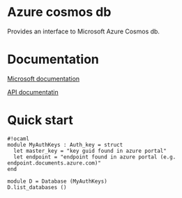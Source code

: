 Azure cosmos db
===============

Provides an interface to Microsoft Azure Cosmos db.

# Documentation

[Microsoft documentation](https://docs.microsoft.com/en-us/rest/api/cosmos-db/)

[API documentatin](https://knaack.bitbucket.io/)

# Quick start

```
#!ocaml
module MyAuthKeys : Auth_key = struct
  let master_key = "key guid found in azure portal"
  let endpoint = "endpoint found in azure portal (e.g. endpoint.documents.azure.com)"
end

module D = Database (MyAuthKeys)
D.list_databases ()
```